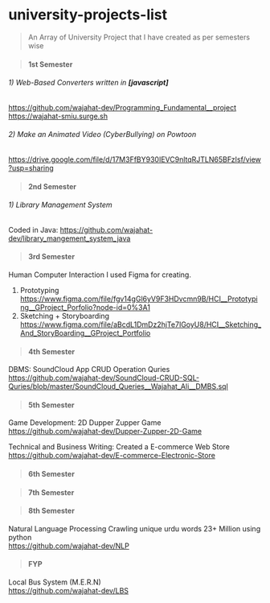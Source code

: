 # university-projects-list 
> An Array of University Project that I have created as per semesters wise

> #### 1st Semester
###### 1) Web-Based Converters written in **[javascript]** 
https://github.com/wajahat-dev/Programming_Fundamental__project 
<br />
https://wajahat-smiu.surge.sh

###### 2) Make an Animated Video (CyberBullying) on Powtoon 
https://drive.google.com/file/d/17M3FfBY930IEVC9nltqRJTLN65BFzIsf/view?usp=sharing
<br />


> #### 2nd Semester

###### 1) Library Management System
Coded in Java: 
https://github.com/wajahat-dev/library_mangement_system_java

> #### 3rd Semester
Human Computer Interaction 
I used Figma for creating.
1)	Prototyping
https://www.figma.com/file/fgv14gGl6yV9F3HDvcmn9B/HCI__Prototyping__GProject_Porfolio?node-id=0%3A1
2)	Sketching + Storyboarding
https://www.figma.com/file/aBcdL1DmDz2hjTe7IGoyU8/HCI__Sketching_And_StoryBoarding__GProject_Portfolio

> #### 4th Semester

DBMS: SoundCloud App CRUD Operation Quries
<br />
https://github.com/wajahat-dev/SoundCloud-CRUD-SQL-Quries/blob/master/SoundCloud_Queries__Wajahat_Ali__DMBS.sql
<br />

> #### 5th Semester

Game Development: 2D Dupper Zupper Game
<br />
https://github.com/wajahat-dev/Dupper-Zupper-2D-Game
<br />

Technical and Business Writing: Created a E-commerce Web Store
<br />
https://github.com/wajahat-dev/E-commerce-Electronic-Store
<br />

> #### 6th Semester


> #### 7th Semester

> #### 8th Semester
Natural Language Processing
Crawling unique urdu words 23+ Million using python
<br />
https://github.com/wajahat-dev/NLP
<br/>

> #### FYP
Local Bus System (M.E.R.N)
<br>
https://github.com/wajahat-dev/LBS
<br/>

